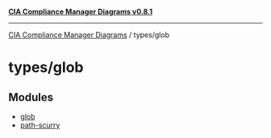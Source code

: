 [**CIA Compliance Manager Diagrams v0.8.1**](../../README.md)

***

[CIA Compliance Manager Diagrams](../../modules.md) / types/glob

# types/glob

## Modules

- [glob](glob/README.md)
- [path-scurry](path-scurry/README.md)

